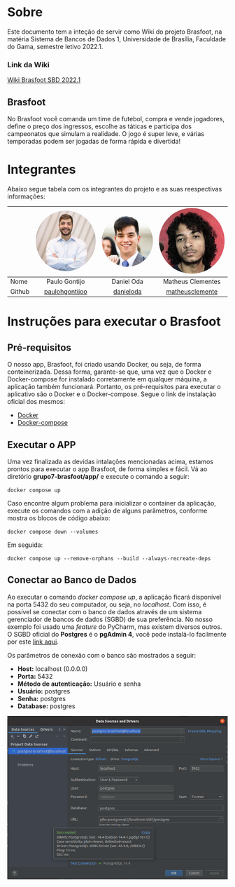 # Sobre
Este documento tem a inteção de servir como Wiki do projeto Brasfoot, na
matéria Sistema de Bancos de Dados 1, Universidade de Brasília, Faculdade
do Gama, semestre letivo 2022.1.

### Link da Wiki
[Wiki Brasfoot SBD 2022.1](https://sbd1.github.io/grupo7-brasfoot/)

## Brasfoot
No Brasfoot você comanda um time de futebol, compra e vende jogadores,
define o preço dos ingressos, escolhe as táticas e participa dos campeonatos
que simulam a realidade. O jogo é super leve, e várias temporadas podem
ser jogadas de forma rápida e divertida!

# Integrantes
Abaixo segue tabela com os integrantes do projeto e as suas reespectivas informações:

|        | <img src="docs/images/paulo.jpeg" alt="drawing" style="border-radius: 50%" width="200"/> | <img src="docs/images/daniel.jpg" alt="drawing" style="border-radius: 50%" width="200"/> | <img src="docs/images/matheus.jpeg" alt="drawing" style="border-radius: 50%" width="200"/> |
|--------|:----------------------------------------------------------------------------------------:|:----------------------------------------------------------------------------------------:|:------------------------------------------------------------------------------------------:|
| Nome   |                                      Paulo Gontijo                                       |                                        Daniel Oda                                        |                                     Matheus Clementes                                      |
| Github |                   [paulohgontijoo](https://github.com/paulohgontijoo)                    |                        [danieloda](https://github.com/danieloda)                         |                   [matheusclemente](https://github.com/matheusclemente)                    |

# Instruções para executar o Brasfoot
## Pré-requisitos
O nosso app, Brasfoot, foi criado usando Docker, ou seja, de forma conteinerizada. Dessa forma, garante-se
que, uma vez que o Docker e Docker-compose for instalado corretamente em qualquer máquina, a aplicação também funcionará.
Portanto, os pré-requisitos para executar o aplicativo são o Docker e o Docker-compose. Segue o link de instalação oficial
dos mesmos:

- [Docker](https://docs.docker.com/desktop/)
- [Docker-compose](https://docs.docker.com/compose/install/compose-desktop/)

## Executar o APP
Uma vez finalizada as devidas intalações mencionadas acima, estamos prontos para executar o app Brasfoot, de forma simples 
e fácil. Vá ao diretório **grupo7-brasfoot/app/** e execute o comando a seguir:

```shell
docker compose up
```

Caso encontre algum problema para inicializar o container da aplicação, execute os comandos com a adição de alguns parâmetros,
conforme mostra os blocos de código abaixo:

```shell
docker compose down --volumes
```

Em seguida:

```shell
docker compose up --remove-orphans --build --always-recreate-deps
```

## Conectar ao Banco de Dados
Ao executar o comando *docker compose up*, a aplicação ficará disponível na porta 5432 do seu computador, ou seja, no *localhost*.
Com isso, é possível se conectar com o banco de dados através de um sistema gerenciador de bancos de dados (SGBD) de sua preferência.
No nosso exemplo foi usado uma *feature* do PyCharm, mas existem diversos outros. O SGBD oficial do **Postgres** é o
**pgAdmin 4**, você pode instalá-lo facilmente por este [link aqui](https://www.pgadmin.org/download/).

Os parâmetros de conexão com o banco são mostrados a seguir:

* **Host:** localhost (0.0.0.0)
* **Porta:** 5432
* **Método de autenticação:** Usuário e senha
* **Usuário:** postgres
* **Senha:** postgres
* **Database:** postgres

![img_1.png](docs/images/postgres-connection.png)
